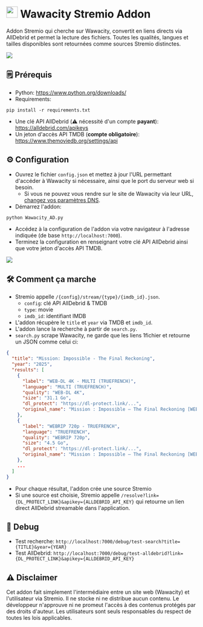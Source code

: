 # <img src="https://i.imgur.com/R9kh7bC.png" width="30"/> Wawacity Stremio Addon

Addon Stremio qui cherche sur Wawacity, convertit en liens directs via AllDebrid et permet la lecture des fichiers. Toutes les qualités, langues et tailles disponibles sont retournées comme sources Stremio distinctes.

<img src="https://i.imgur.com/oDxBfB1.jpeg">

## 🗒️ Prérequis

- Python: https://www.python.org/downloads/
- Requirements: 
```
pip install -r requirements.txt
```
- Une clé API AllDebrid (⚠️ nécessité d'un compte **payant**): https://alldebrid.com/apikeys
- Un jeton d'accès API TMDB (**compte obligatoire**): https://www.themoviedb.org/settings/api

## ⚙️ Configuration

- Ouvrez le fichier `config.json` et mettez à jour l'URL permettant d'accéder à Wawacity si nécessaire, ainsi que le port du serveur web si besoin.
  - Si vous ne pouvez vous rendre sur le site de Wawacity via leur URL, [changez vos paramètres DNS](https://one.one.one.one/fr-FR/dns/).
- Démarrez l'addon:

```
python Wawacity_AD.py
```

- Accédez à la configuration de l'addon via votre navigateur à l'adresse indiquée (de base `http://localhost:7000`).
- Terminez la configuration en renseignant votre clé API AllDebrid ainsi que votre jeton d'accès API TMDB.

<img src="https://i.imgur.com/54qqqVA.png">

## 🛠️ Comment ça marche

- Stremio appelle `/{config}/stream/{type}/{imdb_id}.json`.
	- `config`: clé API AllDebrid & TMDB
	- `type`: movie
	- `imdb_id`: identifiant IMDB
- L'addon récupère le `title` et `year` via TMDB et `imdb_id`.
- L'addon lance la recherche à partir de `search.py`.
- `search.py` scrape Wawacity, ne garde que les liens 1fichier et retourne un JSON comme celui ci:

```json
{
  "title": "Mission: Impossible - The Final Reckoning",
  "year": "2025",
  "results": [
    {
      "label": "WEB-DL 4K - MULTI (TRUEFRENCH)",
      "language": "MULTI (TRUEFRENCH)",
      "quality": "WEB-DL 4K",
      "size": "31.1 Go",
      "dl_protect": "https://dl-protect.link/...",
      "original_name": "Mission : Impossible – The Final Reckoning [WEB-DL 4K] - MULTI (TRUEFRENCH)"
    },
    {
      "label": "WEBRIP 720p - TRUEFRENCH",
      "language": "TRUEFRENCH",
      "quality": "WEBRIP 720p",
      "size": "4.5 Go",
      "dl_protect": "https://dl-protect.link/...",
      "original_name": "Mission : Impossible – The Final Reckoning [WEBRIP 720p] - TRUEFRENCH"
    },
    ...
  ]
}
```

- Pour chaque résultat, l'addon crée une source Stremio
- Si une source est choisie, Stremio appelle `/resolve?link={DL_PROTECT_LINK}&apikey={ALLDEBRID_API_KEY}` qui retourne un lien direct AllDebrid streamable dans l'application.

## 🐛 Debug
- Test recherche: `http://localhost:7000/debug/test-search?title={TITLE}&year={YEAR}`
- Test AllDebrid: `http://localhost:7000/debug/test-alldebrid?link={DL_PROTECT_LINK}&apikey={ALLDEBRID_API_KEY}`

## ⚠️ Disclaimer

Cet addon fait simplement l'intermédiaire entre un site web (Wawacity) et l'utilisateur via Stremio. Il ne stocke ni ne distribue aucun contenu. Le développeur n'approuve ni ne promeut l'accès à des contenus protégés par des droits d'auteur. Les utilisateurs sont seuls responsables du respect de toutes les lois applicables.